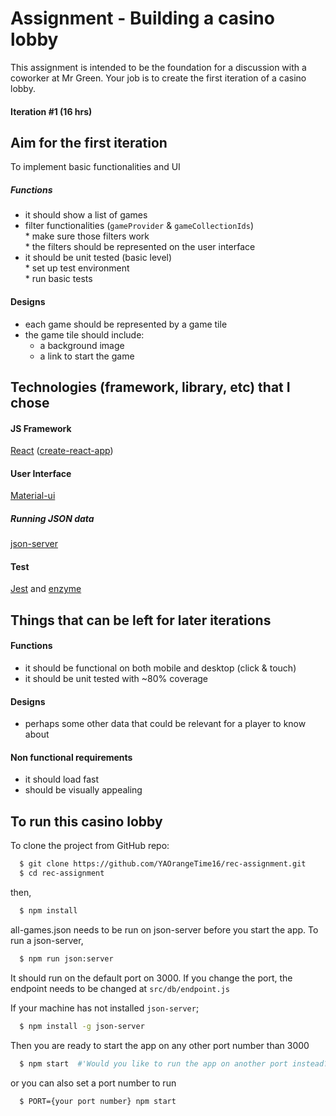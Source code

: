 # Assignment - Building a casino lobby
This assignment is intended to be the foundation for a discussion with a coworker at Mr Green.
Your job is to create the first iteration of a casino lobby.     
#### Iteration #1 (16 hrs)     
## Aim for the first iteration
To implement basic functionalities and UI         
     
##### Functions   
* it should show a list of games     
* filter functionalities (`gameProvider` & `gameCollectionIds`)     
      * make sure those filters work      
      * the filters should be represented on the user interface    
* it should be unit tested (basic level)      
      * set up test environment      
      * run basic tests     
     
#### Designs      
* each game should be represented by a game tile     
* the game tile should include:
	* a background image
	* a link to start the game    

## Technologies (framework, library, etc) that I chose
#### JS Framework
[React](https://reactjs.org/) ([create-react-app](https://github.com/facebook/create-react-app))     
#### User Interface
[Material-ui](https://material-ui.com/)    
##### Running JSON data
[json-server](https://github.com/typicode/json-server)     
#### Test
[Jest](https://facebook.github.io/jest/) and [enzyme](https://airbnb.io/enzyme/)     

## Things that can be left for later iterations     
#### Functions 
* it should be functional on both mobile and desktop (click & touch)     
* it should be unit tested with ~80% coverage     
     
#### Designs
* perhaps some other data that could be relevant for a player to know about     
     
#### Non functional requirements
* it should load fast
* should be visually appealing

## To run this casino lobby

To clone the project from GitHub repo:
```bash
  $ git clone https://github.com/YAOrangeTime16/rec-assignment.git
  $ cd rec-assignment
```  
then,
```bash
  $ npm install
```

     
all-games.json needs to be run on json-server before you start the app. To run a json-server,     
```bash
  $ npm run json:server
```   
It should run on the default port on 3000. If you change the port, the endpoint needs to be changed at `src/db/endpoint.js`
     
If your machine has not installed `json-server`;
```bash
  $ npm install -g json-server
``` 

Then you are ready to start the app on any other port number than 3000
```bash
  $ npm start  #'Would you like to run the app on another port instead?'
```
or you can also set a port number to run
```bash
  $ PORT={your port number} npm start
```